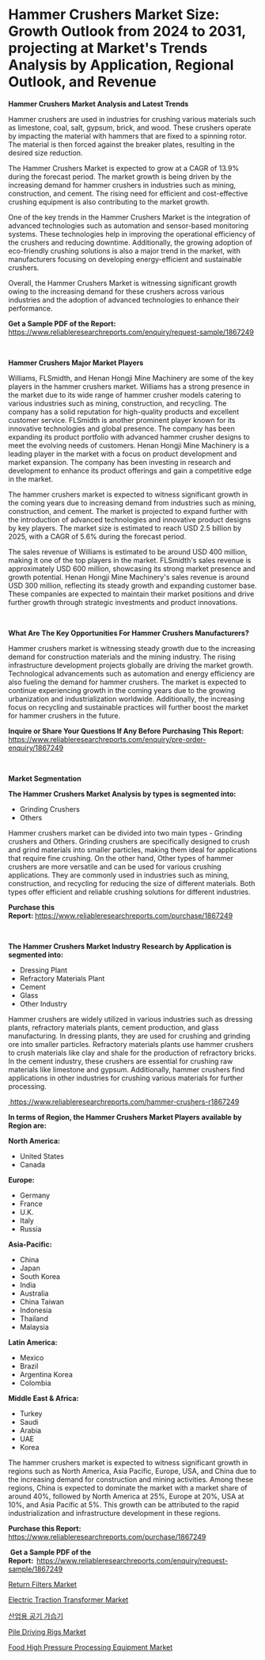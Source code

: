 <p><h1>Hammer Crushers Market Size: Growth Outlook from 2024 to 2031, projecting at Market's Trends Analysis by Application, Regional Outlook, and Revenue</h1></p><p><strong>Hammer Crushers Market Analysis and Latest Trends</strong></p>
<p><p>Hammer crushers are used in industries for crushing various materials such as limestone, coal, salt, gypsum, brick, and wood. These crushers operate by impacting the material with hammers that are fixed to a spinning rotor. The material is then forced against the breaker plates, resulting in the desired size reduction.</p><p>The Hammer Crushers Market is expected to grow at a CAGR of 13.9% during the forecast period. The market growth is being driven by the increasing demand for hammer crushers in industries such as mining, construction, and cement. The rising need for efficient and cost-effective crushing equipment is also contributing to the market growth.</p><p>One of the key trends in the Hammer Crushers Market is the integration of advanced technologies such as automation and sensor-based monitoring systems. These technologies help in improving the operational efficiency of the crushers and reducing downtime. Additionally, the growing adoption of eco-friendly crushing solutions is also a major trend in the market, with manufacturers focusing on developing energy-efficient and sustainable crushers.</p><p>Overall, the Hammer Crushers Market is witnessing significant growth owing to the increasing demand for these crushers across various industries and the adoption of advanced technologies to enhance their performance.</p></p>
<p><strong>Get a Sample PDF of the Report:&nbsp;</strong> <a href="https://www.reliableresearchreports.com/enquiry/request-sample/1867249">https://www.reliableresearchreports.com/enquiry/request-sample/1867249</a></p>
<p>&nbsp;</p>
<p><strong>Hammer Crushers Major Market Players</strong></p>
<p><p>Williams, FLSmidth, and Henan Hongji Mine Machinery are some of the key players in the hammer crushers market. Williams has a strong presence in the market due to its wide range of hammer crusher models catering to various industries such as mining, construction, and recycling. The company has a solid reputation for high-quality products and excellent customer service. FLSmidth is another prominent player known for its innovative technologies and global presence. The company has been expanding its product portfolio with advanced hammer crusher designs to meet the evolving needs of customers. Henan Hongji Mine Machinery is a leading player in the market with a focus on product development and market expansion. The company has been investing in research and development to enhance its product offerings and gain a competitive edge in the market.</p><p>The hammer crushers market is expected to witness significant growth in the coming years due to increasing demand from industries such as mining, construction, and cement. The market is projected to expand further with the introduction of advanced technologies and innovative product designs by key players. The market size is estimated to reach USD 2.5 billion by 2025, with a CAGR of 5.6% during the forecast period.</p><p>The sales revenue of Williams is estimated to be around USD 400 million, making it one of the top players in the market. FLSmidth's sales revenue is approximately USD 600 million, showcasing its strong market presence and growth potential. Henan Hongji Mine Machinery's sales revenue is around USD 300 million, reflecting its steady growth and expanding customer base. These companies are expected to maintain their market positions and drive further growth through strategic investments and product innovations.</p></p>
<p>&nbsp;</p>
<p><strong>What Are The Key Opportunities For Hammer Crushers Manufacturers?</strong></p>
<p><p>Hammer crushers market is witnessing steady growth due to the increasing demand for construction materials and the mining industry. The rising infrastructure development projects globally are driving the market growth. Technological advancements such as automation and energy efficiency are also fueling the demand for hammer crushers. The market is expected to continue experiencing growth in the coming years due to the growing urbanization and industrialization worldwide. Additionally, the increasing focus on recycling and sustainable practices will further boost the market for hammer crushers in the future.</p></p>
<p><strong>Inquire or Share Your Questions If Any Before Purchasing This Report:</strong> <a href="https://www.reliableresearchreports.com/enquiry/pre-order-enquiry/1867249">https://www.reliableresearchreports.com/enquiry/pre-order-enquiry/1867249</a></p>
<p>&nbsp;</p>
<p><strong>Market Segmentation</strong></p>
<p><strong>The Hammer Crushers Market Analysis by types is segmented into:</strong></p>
<p><ul><li>Grinding Crushers</li><li>Others</li></ul></p>
<p><p>Hammer crushers market can be divided into two main types - Grinding crushers and Others. Grinding crushers are specifically designed to crush and grind materials into smaller particles, making them ideal for applications that require fine crushing. On the other hand, Other types of hammer crushers are more versatile and can be used for various crushing applications. They are commonly used in industries such as mining, construction, and recycling for reducing the size of different materials. Both types offer efficient and reliable crushing solutions for different industries.</p></p>
<p><strong>Purchase this Report:&nbsp;</strong><a href="https://www.reliableresearchreports.com/purchase/1867249">https://www.reliableresearchreports.com/purchase/1867249</a></p>
<p>&nbsp;</p>
<p><strong>The Hammer Crushers Market Industry Research by Application is segmented into:</strong></p>
<p><ul><li>Dressing Plant</li><li>Refractory Materials Plant</li><li>Cement</li><li>Glass</li><li>Other Industry</li></ul></p>
<p><p>Hammer crushers are widely utilized in various industries such as dressing plants, refractory materials plants, cement production, and glass manufacturing. In dressing plants, they are used for crushing and grinding ore into smaller particles. Refractory materials plants use hammer crushers to crush materials like clay and shale for the production of refractory bricks. In the cement industry, these crushers are essential for crushing raw materials like limestone and gypsum. Additionally, hammer crushers find applications in other industries for crushing various materials for further processing.</p></p>
<p><a href="https://www.reliableresearchreports.com/hammer-crushers-r1867249">&nbsp;https://www.reliableresearchreports.com/hammer-crushers-r1867249</a></p>
<p><strong>In terms of Region, the Hammer Crushers Market Players available by Region are:</strong></p>
<p>
    <p> <strong> North America: </strong>
        <ul>
            <li>United States</li>
            <li>Canada</li>
        </ul>
        </p> 
    <p> <strong> Europe: </strong>
        <ul>
            <li>Germany</li>
            <li>France</li>
            <li>U.K.</li>
            <li>Italy</li>
            <li>Russia</li>
        </ul>
        </p> 
    <p> <strong> Asia-Pacific: </strong>
        <ul>
            <li>China</li>
            <li>Japan</li>
            <li>South Korea</li>
            <li>India</li>
            <li>Australia</li>
            <li>China Taiwan</li>
            <li>Indonesia</li>
            <li>Thailand</li>
            <li>Malaysia</li>
        </ul>
        </p> 
    <p> <strong> Latin America: </strong>
        <ul>
            <li>Mexico</li>
            <li>Brazil</li>
            <li>Argentina Korea</li>
            <li>Colombia</li>
        </ul>
        </p> 
    <p> <strong> Middle East & Africa: </strong>
        <ul>
            <li>Turkey</li>
            <li>Saudi</li>
            <li>Arabia</li>
            <li>UAE</li>
            <li>Korea</li>
        </ul>
    </p>
    </p>
<p><p>The hammer crushers market is expected to witness significant growth in regions such as North America, Asia Pacific, Europe, USA, and China due to the increasing demand for construction and mining activities. Among these regions, China is expected to dominate the market with a market share of around 40%, followed by North America at 25%, Europe at 20%, USA at 10%, and Asia Pacific at 5%. This growth can be attributed to the rapid industrialization and infrastructure development in these regions.</p></p>
<p><strong>Purchase this Report: </strong><a href="https://www.reliableresearchreports.com/purchase/1867249">https://www.reliableresearchreports.com/purchase/1867249</a></p>
<p>&nbsp;<strong>Get a Sample PDF of the Report:&nbsp;&nbsp;</strong><a href="https://www.reliableresearchreports.com/enquiry/request-sample/1867249">https://www.reliableresearchreports.com/enquiry/request-sample/1867249</a></p>
<p><strong></strong></p>
<p><p><a href="https://github.com/provorikovar/Market-Research-Report-List-5/blob/main/return-filters-market.md">Return Filters Market</a></p><p><a href="https://issuu.com/reportprime-2/docs/electric-traction-transformer-market-size-2030.ppt">Electric Traction Transformer Market</a></p><p><a href="https://medium.com/@gabrielblanda5656/%EC%84%B8%EA%B3%84-%EC%82%B0%EC%97%85%EC%9A%A9-%EA%B3%B5%EA%B8%B0%EA%B0%80%EC%8A%B5%EA%B8%B0-%EC%8B%9C%EC%9E%A5-%EB%B6%84%EC%84%9D-%EC%B6%94%EC%84%B8-%EC%98%88%EC%B8%A1-%EB%B0%8F-%EC%84%B1%EC%9E%A5-%EA%B8%B0%ED%9A%8C-2024-2031-%EC%9D%84-%EB%8B%A4%EB%A3%AC-157%ED%8E%98%EC%9D%B4%EC%A7%80-%EB%B3%B4%EA%B3%A0%EC%84%9C-36f177b84f44">산업용 공기 가습기</a></p><p><a href="https://github.com/angelajermaine/Market-Research-Report-List-4/blob/main/pile-driving-rigs-market.md">Pile Driving Rigs Market</a></p><p><a href="https://issuu.com/reportprime-2/docs/food-high-pressure-processing-equipment-market-siz">Food High Pressure Processing Equipment Market</a></p></p>